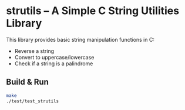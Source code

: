 # strutils – A Simple C String Utilities Library

This library provides basic string manipulation functions in C:

- Reverse a string
- Convert to uppercase/lowercase
- Check if a string is a palindrome

## Build & Run
```bash
make
./test/test_strutils
